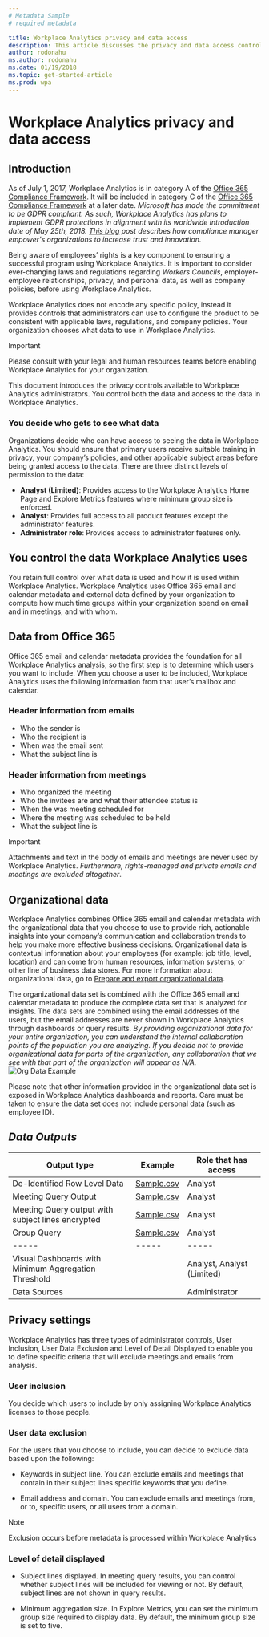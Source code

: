 ```yaml
---
# Metadata Sample
# required metadata

title: Workplace Analytics privacy and data access
description: This article discusses the privacy and data access controls available in Workplace Analytics and  
author: rodonahu
ms.author: rodonahu
ms.date: 01/19/2018
ms.topic: get-started-article
ms.prod: wpa
---
```

# Workplace Analytics privacy and data access

## Introduction
<!-- Removed per Jessalynn's review comment on 01 March 2018: 
Workplace Analytics enables analysts to provide business leaders with unprecedented insights about how people spend their time, and who they spend it with, by combining organizational data that your company chooses to provide with email and calendar metadata from Office 365. These insights empower business leaders to drive strategies for sales, employee engagement, and productivity initiatives.

Go to [Get started with Workplace Analytics](../Get-Started/Get-started.md) to see what Workplace Analytics can do for you. 
-->
As of July 1, 2017, Workplace Analytics is in category A of the [Office 365 Compliance Framework](http://go.microsoft.com/fwlink/p/?LinkId=615657). It will be included in category C of the [Office 365 Compliance Framework](http://go.microsoft.com/fwlink/p/?LinkId=615657) at a later date. *Microsoft has made the commitment to be GDPR compliant. As such, Workplace Analytics has plans to implement GDPR protections in alignment with its worldwide introduction date of May 25th, 2018. [This blog](https://blogs.office.com/en-us/2017/11/16/microsoft-365-helps-businesses-increase-trust-and-innovation-through-compliance-with-compliance-manager-preview/) post describes how compliance manager empower's organizations to increase trust and innovation.*

Being aware of employees’ rights is a key component to ensuring a successful program using Workplace Analytics. It is important to consider ever-changing laws and regulations regarding *Workers Councils*, employer-employee relationships, privacy, and personal data, as well as company policies, before using Workplace Analytics. 

Workplace Analytics does not encode any specific policy, instead it provides controls that administrators can use to configure the product to be consistent with applicable laws, regulations, and company policies. Your organization chooses what data to use in Workplace Analytics. 

>[!IMPORTANT]
>Please consult with your legal and human resources teams before enabling Workplace Analytics for your organization.

This document introduces the privacy controls available to Workplace Analytics administrators. You control both the data and access to the data in Workplace Analytics.


### You decide who gets to see what data
Organizations decide who can have access to seeing the data in Workplace Analytics. You should ensure that primary users receive suitable training in privacy, your company’s policies, and other applicable subject areas before being granted access to the data. There are three distinct levels of permission to the data:

- **Analyst (Limited)**: Provides access to the Workplace Analytics Home Page and Explore Metrics features where minimum group size is enforced.
- **Analyst**: Provides full access to all product features except the administrator features.
- **Administrator role**: Provides access to administrator features only.

## You control the data Workplace Analytics uses
You retain full control over what data is used and how it is used within Workplace Analytics. Workplace Analytics uses Office 365 email and calendar metadata and external data defined by your organization to compute how much time groups within your organization spend on email and in meetings, and with whom.

## Data from Office 365
Office 365 email and calendar metadata provides the foundation for all Workplace Analytics analysis, so the first step is to determine which users you want to include. When you choose a user to be included, Workplace Analytics uses the following information from that user’s mailbox and calendar. 

### Header information from emails
- Who the sender is
- Who the recipient is
- When was the email sent
- What the subject line is

### Header information from meetings
- Who organized the meeting
- Who the invitees are and what their attendee status is
- When the was meeting scheduled for
- Where the meeting was scheduled to be held
- What the subject line is

>[!Important]
>Attachments and text in the body of emails and meetings are never used by Workplace Analytics. *Furthermore, rights-managed and private emails and meetings are excluded altogether*.

## Organizational data
Workplace Analytics combines Office 365 email and calendar metadata with the organizational data that you choose to use to provide rich, actionable insights into your company’s communication and collaboration trends to help you make more effective business decisions. Organizational data is contextual information about your employees (for example: job title, level, location) and can come from human resources, information systems, or other line of business data stores. For more information about organizational data, go to [Prepare and export organizational data](~/use/prepare-and-upload-organizational-data.md).

The organizational data set is combined with the Office 365 email and calendar metadata to produce the complete data set that is analyzed for insights. The data sets are combined using the email addresses of the users, but the email addresses are never shown in Workplace Analytics through dashboards or query results. *By providing organizational data for your entire organization, you can understand the internal collaboration points of the population you are analyzing. If you decide not to provide organizational data for parts of the organization, any collaboration that we see with that part of the organization will appear as N/A.*
![Org Data Example](~/images/wpa/overview/orgexample.png)

Please note that other information provided in the organizational data set is exposed in Workplace Analytics dashboards and reports. Care must be taken to ensure the data set does not include personal data (such as employee ID).


## *Data Outputs*

**Output type**|**Example**|**Role that has access**
-----|-----|-----
De-Identified Row Level Data|[Sample.csv](../ExamplePersonQuery.csv)|Analyst
Meeting Query Output|[Sample.csv](../ExampleMeetingQuery.csv)|Analyst
Meeting Query output with subject lines encrypted|[Sample.csv](../ExampleMeetingHASHQuery.csv) |Analyst
Group Query|[Sample.csv](../ExampleGroupQuery.csv) |Analyst
-----|-----|-----
Visual Dashboards with Minimum Aggregation Threshold||Analyst, Analyst (Limited)
Data Sources | |Administrator


## Privacy settings
Workplace Analytics has three types of administrator controls, User Inclusion, User Data Exclusion and Level of Detail Displayed to enable you to define specific criteria that will exclude meetings and emails from analysis.
### User inclusion
You decide which users to include by only assigning Workplace Analytics licenses to those people.
### User data exclusion
For the users that you choose to include, you can decide to exclude data based upon the following:

- Keywords in subject line. You can exclude emails and meetings that contain in their subject lines specific keywords that you define.

- Email address and domain. You can exclude emails and meetings from, or to, specific users, or all users from a domain.

>[!Note]
>Exclusion occurs before metadata is processed within Workplace Analytics


### Level of detail displayed

* Subject lines displayed. In meeting query results, you can control whether subject lines will be included for viewing or not. By default, subject lines are not shown in query results.

* Minimum aggregation size. In Explore Metrics, you can set the minimum group size required to display data. By default, the minimum group size is set to five.